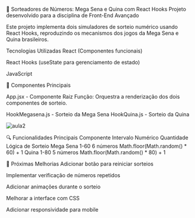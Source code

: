 🎰 Sorteadores de Números: Mega Sena e Quina com React Hooks Projeto desenvolvido para a disciplina de Front-End Avançado

Este projeto implementa dois simuladores de sorteio numérico usando React Hooks, reproduzindo os mecanismos dos jogos da Mega Sena e Quina brasileiros.

Tecnologias Utilizadas React (Componentes funcionais)

React Hooks (useState para gerenciamento de estado)

JavaScript

🎯 Componentes Principais

App.jsx - Componente Raiz Função: Orquestra a renderização dos dois componentes de sorteio.

HookMegasena.js - Sorteio da Mega Sena HookQuina.js - Sorteio da Quina


![aula2](https://github.com/user-attachments/assets/04968eab-b435-40ed-9cbc-50a35319de4a)

🔍 Funcionalidades Principais Componente Intervalo Numérico Quantidade Lógica de Sorteio Mega Sena 1-60 6 números Math.floor(Math.random() * 60) + 1 Quina 1-80 5 números Math.floor(Math.random() * 80) + 1

📌 Próximas Melhorias Adicionar botão para reiniciar sorteios

Implementar verificação de números repetidos

Adicionar animações durante o sorteio

Melhorar a interface com CSS

Adicionar responsividade para mobile

